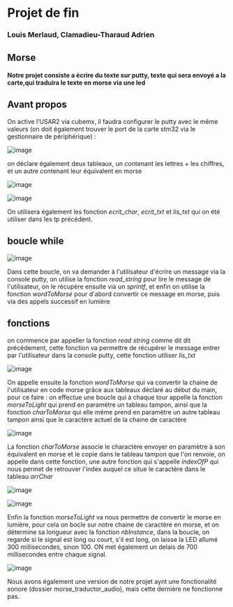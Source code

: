 # Projet de fin 

### Louis Merlaud, Clamadieu-Tharaud Adrien

## Morse

#### Notre projet consiste a écrire du texte sur putty, texte qui sera envoyé a la carte,qui traduira le texte en morse via une led

## Avant propos
On active l’USAR2 via cubemx, il faudra configurer le putty avec le même valeurs
(on doit également trouver le port de la carte stm32 via le gestionnaire de périphérique) :

![image](https://user-images.githubusercontent.com/80094480/160366463-d9872563-6574-4f47-9133-d5daca2054d1.png)

on déclare également deux tableaux, un contenant les lettres + les chiffres, et un autre contenant leur équivalent en morse

![image](https://user-images.githubusercontent.com/80094480/160370230-73cc1728-2d1e-452c-af64-c6c63a0f52cf.png)

![image](https://user-images.githubusercontent.com/80094480/160370359-fb66a513-8f5e-424f-a0c6-7dc5b6b50b32.png)

On utilisera également les fonction *ecrit_char*, *ecrit_txt* et *lis_txt* qui on été utiliser dans les tp précédent.

## boucle while

![image](https://user-images.githubusercontent.com/80094480/160368217-0b3c25ff-e19e-4f7e-8d43-4af69d951c0b.png)

Dans cette boucle, on va demander à l'utilisateur d'écrire un message via la console putty,
on utilise la fonction *read_string* pour lire le message de l'utilisateur, on le récupère ensuite via un *sprintf*, 
et enfin on utilise la fonction *wordToMorse* pour d'abord convertir ce message en morse, puis via des appels successif en lumière

## fonctions
on commence par appeller la fonction *read string* comme dit dit précédement, cette fonction va permettre de récupérer le message entrer par l'utilisateur dans la console putty, cette fonction utiliser *lis_txt*

![image](https://user-images.githubusercontent.com/80094480/160454268-541e8b6e-d50b-4759-a6bb-d201818ef0a1.png)

On appelle ensuite la fonction *wordToMorse* qui va convertir la chaine de l'utilisateur en code morse grâce aux tableaux déclaré au début du main, pour ce faire :
on effectue une boucle qui à chaque tour appelle la fonction *morseToLight* qui prend en paramètre un tableau tampon, ainsi que la fonction *charToMorse* qui elle même prend en paramètre un autre tableau tampon ainsi que le caractère actuel de la chaine de caractère

![image](https://user-images.githubusercontent.com/80094480/160455757-4018f221-9937-4386-bdf5-4872357a2d46.png)

La fonction *charToMorse* associe le charactère envoyer en paramètre à son équivalent en morse et le copie dans le tableau tampon que l'on renvoie,
on appelle dans cette fonction, une autre fonction qui s'appelle *indexOfP* qui nous permet de retrouver l'index auquel ce situe le caractère dans le tableau *arrChar*

![image](https://user-images.githubusercontent.com/80094480/160455881-e8a56d27-fcf9-4396-9056-0f8d7a0df1b2.png)

![image](https://user-images.githubusercontent.com/80094480/160456658-8f2c0e57-6ddc-4446-a122-1d0809392a0d.png)

Enfin la fonction *morseToLight* va nous permettre de convertir le morse en lumière, pour cela on bocle sur notre chaine de caractère en morse, et on détermine sa longueur avec la fonction *nbInstance*, dans la boucle, on regarde si le signal est long ou court, s'il est long, on laisse la LED allumé 300 millisecondes, sinon 100.
ON met également un delais de 700 millisecondes entre chaque signal.

![image](https://user-images.githubusercontent.com/80094480/160457531-08d6e7e5-6524-4150-ba60-decd5d27dca3.png)


Nous avons également une version de notre projet aynt une fonctionalité sonore (dossier morse_traductor_audio), mais cette dernière ne fonctionne pas.
